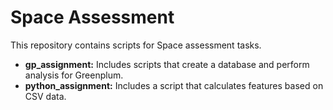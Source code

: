 # Space Assessment

This repository contains scripts for Space assessment tasks.

- **gp_assignment:** Includes scripts that create a database and perform analysis for Greenplum.
- **python_assignment:** Includes a script that calculates features based on CSV data.
